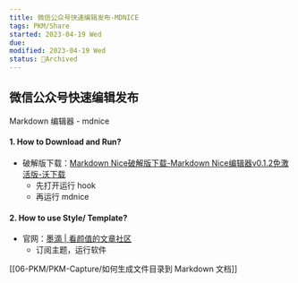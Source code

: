 ```yaml
---
title: 微信公众号快速编辑发布-MDNICE
tags: PKM/Share
started: 2023-04-19 Wed
due:
modified: 2023-04-19 Wed
status: 🔵Archived
---
```

## 微信公众号快速编辑发布
Markdown 编辑器 - mdnice
#### 1. How to Download and Run?
- 破解版下载：[Markdown Nice破解版下载-Markdown Nice编辑器v0.1.2免激活版-沃下载](http://www.wodown.com/soft/30111.html)
	- 先打开运行 hook
	- 再运行 mdnice
#### 2. How to use Style/ Template?
- 官网：[墨滴 | 看颜值的文章社区](https://mdnice.com/)
	- 订阅主题，运行软件

[[06-PKM/PKM-Capture/如何生成文件目录到 Markdown 文档]]
